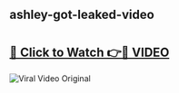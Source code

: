 ## ashley-got-leaked-video 

# <h2><a href="http://freeplayer.one?title=ashley-got-leaked-video&ref=21J">🔗 Click to Watch 👉🔴 VIDEO</a></h2>

<a href="http://freeplayer.one?title=ashley-got-leaked-video&ref=21J" rel="nofollow" data-target="animated-image.originalLink"><img src="https://i.ibb.co.com/xMMVF88/686577567.gif" alt="Viral Video Original" style="max-width: 100%; display: inline-block;" data-target="animated-image.originalImage"></a>

